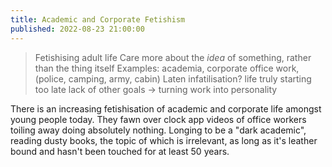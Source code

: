 ```yaml
---
title: Academic and Corporate Fetishism
published: 2022-08-23 21:00:00
---
```


> Fetishising adult life
> Care more about the *idea* of something, rather than the thing itself
> Examples: academia, corporate office work, (police, camping, army, cabin)
> Laten infatilisation? life truly starting too late
> lack of other goals -> turning work into personality

There is an increasing fetishisation of academic and corporate life amongst
young people today. They fawn over clock app videos of office workers toiling
away doing absolutely nothing. Longing to be a "dark academic", reading dusty
books, the topic of which is irrelevant, as long as it's leather bound and 
hasn't been touched for at least 50 years.  
